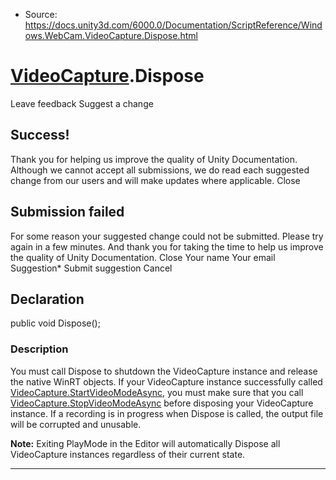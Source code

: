* Source: https://docs.unity3d.com/6000.0/Documentation/ScriptReference/Windows.WebCam.VideoCapture.Dispose.html

#  [VideoCapture](https://docs.unity3d.com/6000.0/Documentation/ScriptReference/Windows.WebCam.VideoCapture.html).Dispose
Leave feedback
Suggest a change
## Success!
Thank you for helping us improve the quality of Unity Documentation. Although we cannot accept all submissions, we do read each suggested change from our users and will make updates where applicable.
Close
## Submission failed
For some reason your suggested change could not be submitted. Please <a>try again</a> in a few minutes. And thank you for taking the time to help us improve the quality of Unity Documentation.
Close
Your name Your email Suggestion* Submit suggestion
Cancel
## Declaration
public void Dispose(); 
### Description
You must call Dispose to shutdown the VideoCapture instance and release the native WinRT objects.
If your VideoCapture instance successfully called [VideoCapture.StartVideoModeAsync](https://docs.unity3d.com/6000.0/Documentation/ScriptReference/Windows.WebCam.VideoCapture.StartVideoModeAsync.html), you must make sure that you call [VideoCapture.StopVideoModeAsync](https://docs.unity3d.com/6000.0/Documentation/ScriptReference/Windows.WebCam.VideoCapture.StopVideoModeAsync.html) before disposing your VideoCapture instance. If a recording is in progress when Dispose is called, the output file will be corrupted and unusable.  
  
**Note:** Exiting PlayMode in the Editor will automatically Dispose all VideoCapture instances regardless of their current state.
* * *
